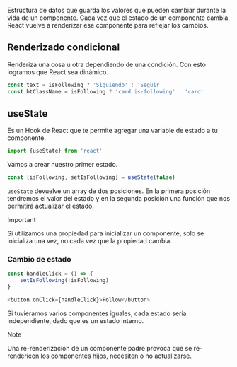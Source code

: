 Estructura de datos que guarda los valores que pueden cambiar durante la vida de un componente. Cada vez que el estado de un componente cambia, React vuelve a renderizar ese componente para reflejar los cambios.
## Renderizado condicional
Renderiza una cosa u otra dependiendo de una condición. Con esto logramos que React sea dinámico.
```js
const text = isFollowing ? 'Siguiendo' : 'Seguir'
const btClassName = isFollowing ? 'card is-following' : 'card'
```
## useState
Es un Hook de React que te permite agregar una variable de estado a tu componente.
```js
import {useState} from 'react'
```

Vamos a crear nuestro primer estado.
```js
const [isFollowing, setIsFollowing] = useState(false)
```

`useState` devuelve un array de dos posiciones. En la primera posición tendremos el valor del estado y en la segunda posición una función que nos permitirá actualizar el estado.

> [!important]
> Si utilizamos una propiedad para inicializar un componente, solo se inicializa una vez, no cada vez que la propiedad cambia.
### Cambio de estado
```js
const handleClick = () => {
	setIsFollowing(!isFollowing)
}

<button onClick={handleClick}>Follow</button>
```

Si tuvieramos varios componentes iguales, cada estado sería independiente, dado que es un estado interno.

> [!note]
>  Una re-renderización de un componente padre provoca que se re-rendericen los componentes hijos, necesiten o no actualizarse.

